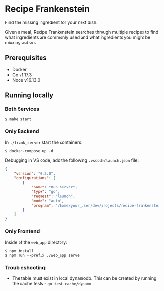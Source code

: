 # Recipe Frankenstein
Find the missing ingredient for your next dish. 

Given a meal, Recipe Frankenstein searches through multiple recipes to find what ingredients are commonly used and what ingredients you might be missing out on.

## Prerequisites
- Docker
- Go v1.17.3
- Node v16.13.0

## Running locally
### Both Services
```
$ make start
```
### Only Backend
In `./frank_server` start the containers:
```
$ docker-compose up -d
```
Debugging in VS code, add the following `.vscode/launch.json` file:
```json
{
    "version": "0.2.0",
    "configurations": [
        {
            "name": "Run Server",
            "type": "go",
            "request": "launch",
            "mode": "auto",
            "program": "/home/your_user/dev/projects/recipe-frankenstein/frank_server/cmd/api/main.go"
        }
    ]
}
```
### Only Frontend
Inside of the `web_app` directory:
```
$ npm install
$ npm run --prefix ./web_app serve
```

### Troubleshooting:
- The table must exist in local dynamodb. This can be created by running the cache tests - `go test cache/dynamo`.